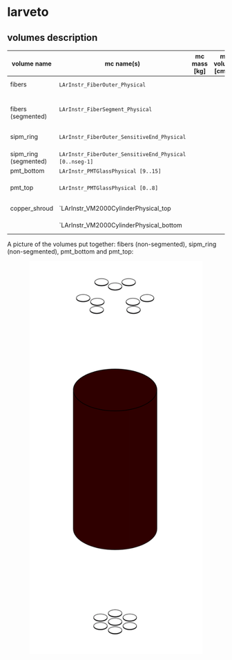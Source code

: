 # larveto

## volumes description

| volume name           | mc name(s)                                              | mc mass [kg] | mc volume [cm^3] | density [kg/cm^3] | volume description | notes |
| --------------------- | ------------------------------------------------------- | ------------ | ---------------- | ----------------- | ------------------ | ----- |
| fibers                | `LArInstr_FiberOuter_Physical`                          |              |                  |                   |                    |       |
| fibers (segmented)    | `LArInstr_FiberSegment_Physical`                        |              |                  |                   |                    | repeated volume select with confine/volume       |
| sipm_ring             | `LArInstr_FiberOuter_SensitiveEnd_Physical`             |              |                  |                   |                    |       |
| sipm_ring (segmented) | `LArInstr_FiberOuter_SensitiveEnd_Physical [0..nseg-1]` |              |                  |                   |                    |       |
| pmt_bottom            | `LArInstr_PMTGlassPhysical [9..15]`                     |              |                  |                   |                    |       |
| pmt_top               | `LArInstr_PMTGlassPhysical [0..8]`                      |              |                  |                   |                    |       |
| copper_shroud         | `LArInstr_VM2000CylinderPhysical_top                    |              |                  |                   |                    |       | 
|                       | `LArInstr_VM2000CylinderPhysical_bottom                 |              |                  |                   |                    |       |

A picture of the volumes put together: fibers (non-segmented), sipm_ring (non-segmented), pmt_bottom and pmt_top:
<p align="center">
  <img src="larveto.png" width="400"/>
</p>
